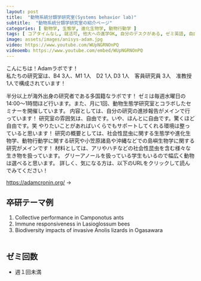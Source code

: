 ```yaml
---
layout: post
title:  "動物系統分類学研究室(Systems behavior lab)"
subtitle:  "動物系統分類学研究室の紹介ページ"
categories: [ 動物学, 生態学, 進化生物学, 動物行動学 ]
tags: [ コアタイムなし, 就活可, 他大への進学OK, 自分のデスクがある, ゼミ英語, 自由に休める, 研究テーマを自分で決める, 研究テーマが与えられる, イベントあり, 日本語OK ]
image: assets/images/anisys-adam.jpg
video: https://www.youtube.com/WUpNGRNOnPQ
videoemb: https://www.youtube.com/embed/WUpNGRNOnPQ
---
```


こんにちは！Adamラボです！  
私たちの研究室は、B4 3人、M1 1人　D2 1人 D3 1人　客員研究員 3人　准教授 1人で構成されています！  
  
半分以上が海外出身の研究者である多国籍なラボです！ ゼミは毎週水曜日の14:00〜1時間ほど行います。また、月に1回、動物生態学研究室とコラボしたセミナーを開催しています。 内容としては、自分の研究の進捗報告がメインで行っています！ 研究室の雰囲気は、自由です。いや、ほんとに自由です。驚くほど自由です。笑 やりたいことがあればいくらでもサポートしてくれる環境は整っていると思います！ 研究の概要としては、社会性昆虫に関する生態学や進化生物学、動物行動学に関する研究や小笠原諸島や沖縄などでの島嶼生物学に関する研究がメインです！ 材料としては、アリやハチなどの社会性昆虫を含む様々な生き物を扱っています。 グリーアノールを扱っている学生もいるので幅広く動物は選べると思います。 詳しく、気になる方は、以下のURLをクリックして読んでみてください！
  
<a href="https://adamcronin.org/" class="btn btn-dark"> https://adamcronin.org/ &rarr;</a>

## 卒研テーマ例
1. Collective performance in Camponotus ants
1. Immune responsiveness in Lasioglossum bees
1. Biodiversity impacts of invasive Anolis lizards in Ogasawara
<br /><br />

## ゼミ回数
- 週１回未満  
  